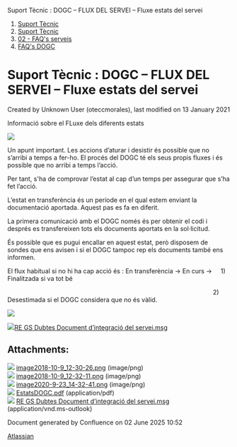 Suport Tècnic : DOGC – FLUX DEL SERVEI – Fluxe estats del servei  

1.  [Suport Tècnic](index.html)
2.  [Suport Tècnic](13893782.html)
3.  [02 - FAQ's serveis](26313393.html)
4.  [FAQ's DOGC](28705555.html)

Suport Tècnic : DOGC – FLUX DEL SERVEI – Fluxe estats del servei
================================================================

Created by Unknown User (oteccmorales), last modified on 13 January 2021

Informació sobre el FLuxe dels diferents estats

![](attachments/41519166/41519169.png)

Un apunt important. Les accions d’aturar i desistir és possible que no s’arribi a temps a fer-ho. El procés del DOGC té els seus propis fluxes i és possible que no arribi a temps l’acció.

Per tant, s'ha de comprovar l’estat al cap d’un temps per assegurar que s’ha fet l’acció.

L’estat en transferència és un període en el qual estem enviant la documentació aportada. Aquest pas es fa en diferit.

La primera comunicació amb el DOGC només és per obtenir el codi i després es transfereixen tots els documents aportats en la sol·licitud.

És possible que es pugui encallar en aquest estat, però disposem de sondes que ens avisen i si el DOGC tampoc rep els documents també ens informen.

El flux habitual si no hi ha cap acció és : En transferència -> En curs ->     1) Finalitzada si va tot bé

                                                                                                                      2) Desestimada si el DOGC considera que no és vàlid.

  

[![](rest/documentConversion/latest/conversion/thumbnail/41519170/1)](/download/attachments/41519166/EstatsDOGC.pdf?version=1&modificationDate=1600864412757&api=v2)

[![](download/resources/com.atlassian.confluence.plugins.confluence-view-file-macro:view-file-macro-resources/images/placeholder-medium-file.png)RE GS Dubtes Document d’integració del servei.msg](/download/attachments/41519166/RE%20%20GS%20%20Dubtes%20Document%20d%E2%80%99integraci%C3%B3%20del%20servei.msg?version=1&modificationDate=1600864423881&api=v2)

  

Attachments:
------------

![](images/icons/bullet_blue.gif) [image2018-10-9\_12-30-26.png](attachments/41519166/41519167.png) (image/png)  
![](images/icons/bullet_blue.gif) [image2018-10-9\_12-32-11.png](attachments/41519166/41519168.png) (image/png)  
![](images/icons/bullet_blue.gif) [image2020-9-23\_14-32-41.png](attachments/41519166/41519169.png) (image/png)  
![](images/icons/bullet_blue.gif) [EstatsDOGC.pdf](attachments/41519166/41519170.pdf) (application/pdf)  
![](images/icons/bullet_blue.gif) [RE GS Dubtes Document d’integració del servei.msg](attachments/41519166/41519171.msg) (application/vnd.ms-outlook)  

Document generated by Confluence on 02 June 2025 10:52

[Atlassian](http://www.atlassian.com/)